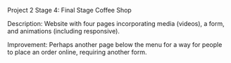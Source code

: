 Project 2 Stage 4: Final Stage
Coffee Shop

Description:
Website with four pages incorporating media (videos), a form, and animations (including responsive).

Improvement:
Perhaps another page below the menu for a way for people to place an order online, requiring another form.
